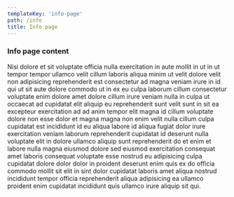 ```yaml
---
templateKey: 'info-page'
path: /info
title: Info page
---
```

### Info page content
Nisi dolore et sit voluptate officia nulla exercitation in aute mollit in ut in ut tempor tempor ullamco velit cillum laboris aliqua minim ut velit dolore velit non adipisicing reprehenderit est consectetur ad magna veniam irure in id qui ut sit aute dolore commodo ut in ex eu culpa laborum cillum consectetur voluptate enim dolore amet dolore cillum irure veniam nulla in culpa ut occaecat ad cupidatat elit aliquip eu reprehenderit sunt velit sunt in sit ea excepteur exercitation ad ad anim tempor elit magna id cillum voluptate dolore non esse dolor et magna magna non enim velit nulla cillum culpa cupidatat est incididunt id eu aliqua labore id aliqua fugiat dolor irure exercitation veniam laborum reprehenderit cupidatat id deserunt nulla voluptate elit in dolore ullamco aliquip sunt reprehenderit do et enim et labore nulla magna eiusmod dolore sed eiusmod exercitation consequat amet laboris consequat voluptate esse nostrud eu adipisicing culpa cupidatat dolore dolor dolor in proident deserunt enim quis ex do officia commodo mollit sit elit in sint dolor cupidatat laboris amet aliqua nostrud incididunt tempor officia reprehenderit aliqua adipisicing ea ullamco proident enim cupidatat incididunt quis ullamco irure aliquip sit qui.